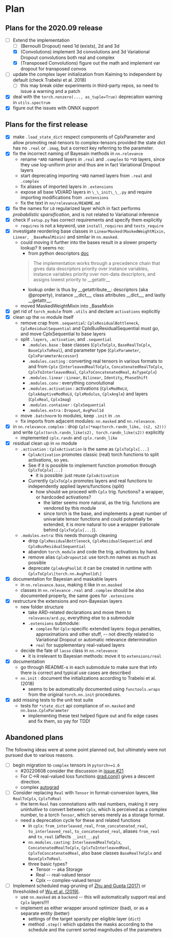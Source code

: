 # Plan

## Plans for the 2020.09 release

- [ ] Extend the implementation
  - [ ] (Bernoulli Dropout) need 1d (exists), 2d and 3d
  - [x] (Convolutions) implement 3d convolutions and 3d Variational Dropout convolutions both real and complex
  - [x] (Transposed Convolutions) figure out the math and implement var dropout for transposed convos
- [ ] update the complex layer initialization from Kaiming to independent by default (check Trabelsi et al. 2018)
  - [ ] this may break older experiments in third-party repos, so need to issue a warning and a patch
- [x] deal with the `torch.nonzero(..., as_tuple=True)` deprecation warning in `utils.spectrum`
- [x] figure out the issues with ONNX support

## Plans for the first release

- [x] make `.load_state_dict` respect components of CplxParameter and allow promoting real-tensors to complex-tensors provided the state dict has no `.real` or `.imag`, but a correct key referring to the parameter.
- [x] fix the incorrect naming of Bayesain methods in `nn.relevance`
  - rename `*ARD` named layers in `.real` and `.complex` to `*VD` layers, since they use log-uniform prior and thus are in fact Variational Dropout layers
  - start deprecating importing `*ARD` named layers from `.real` and `.complex`
  - fix aliases of imported layers in `.extensions`
  - expose all base VD/ARD layers in `\_\_init\_\_.py` and require importing modifications from `.extensions`
  - fix the text in `nn/relevance/README.md`
- [x] fix the names for `L0` regularized layer which in fact performs *probabilistic sparsification*, and is not related to Variational inference
- [x] check if `setup.py` has correct requirements and specify them explicitly
  - `requires` is not a keyword, use `install_requires` and `tests_require`
- [x] investigate reordering base classes in `LinearMasked(MaskedWeightMixin, Linear, _BaseRealMixin)` and similar in `nn.masked`.
  - could moving it further into the bases result in a slower property lookup? It seems no:
    - from python descriptors [doc](https://docs.python.org/3/howto/descriptor.html)
    > The implementation works through a precedence chain that gives data descriptors priority over instance variables, instance variables priority over non-data descriptors, and assigns lowest priority to \_\_getattr\_\_
    - lookup order is thus by \_\_getattribute\_\_: descriptors (aka @property), instance \_\_dict\_\_, class attributes \_\_dict\_\_, and lastly \_\_getattr\_\_.
  - moved MaskedWeightMixin into \_BaseMixin
- [x] get rid of `torch_module` from `.utils` and declare `activations` explicitly
- [x] clean up the `nn` module itself
  - remove crap from `.sequential`: `CplxResidualBottleneck`, `CplxResidualSequential` and CplxBusResidualSequential must go, and move CplxSequential to base layers
  - split `.layers`, `.activation`, and `.sequential`
    - `.modules.base` : base classes (`CplxToCplx`, `BaseRealToCplx`, `BaseCplxToReal`), and parameter type (`CplxParameter`, `CplxParameterAccessor`)
    - `.modules.casting` : converting real tensors in various formats to and from `Cplx` (`InterleavedRealToCplx`, `ConcatenatedRealToCplx`, `CplxToInterleavedReal`, `CplxToConcatenatedReal`, `AsTypeCplx`)
    - `.modules.linear` : `Linear`, `Bilinear`, `Identity`, `PhaseShift`
    - `.modules.conv` : everything convolutional
    - `.modules.activation` : activations (`CplxModReLU`, `CplxAdaptiveModReLU`, `CplxModulus`, `CplxAngle`) and layers (`CplxReal`, `CplxImag`)
    - `.modules.container` : `CplxSequential`
    - `.modules.extra` : `Dropout`, `AvgPool1d`
  - move `.batchnorm` to modules, keep `.init` in `.nn`
  - fix imports from adjacent modules: `nn.masked` and `nn.relevance`.
- [x] in `nn.relevance.complex` : drop `Cplx(*map(torch.randn_like, (s2, s2)))` and write `Cplx(torch.randn_like(s2), torch.randn_like(s2))` explicitly
  - implemented `cplx.randn` and `cplx.randn_like`
- [x] residual clean up in `nn` module
  - `.activation` : `CplxActivation` is the same as `CplxToCplx[...]`
    - `CplxActivation` promotes classic (real) torch functions to split activations, so yes.
    - See if it is possible to implement function promotion through `CplxToCplx[...]`
      - it is possible: just reuse `CplxActivation`
    - Currently `CplxToCplx` promotes layers and real functions to independently applied layers/functions (split)
      - how should we proceed with `Cplx` trig. functions? a wrapper, or hardcoded activations?
        - the latter seems more natural, as the trig. functions are vendored by this module
        - since torch is the base, and implements a great number of univariate tensor functions and could potentially be extended, it is more natural to use a wrapper (rationale behind `CplxToCplx[...]`).
  - `.modules.extra`: this needs thorough cleaning
    - drop `CplxResidualBottleneck`, `CplxResidualSequential` and `CplxBusResidualSequential`
    - abandon `torch_module` and code the trig. activations by hand.
    - remove alias `CplxDropout1d`: use torch.nn names as much as possible
    - deprecate `CplxAvgPool1d`: it can be created in runtime with `CplxToCplx\[torch.nn.AvgPool1d\]`
- [x] documentation for Bayesian and maskable layers
  - in `nn.relevance.base`, making it like in `nn.masked`
  - classes in `nn.relevance`  `.real` and `.complex` should be also documented properly, the same goes for `.extensions`
- [x] restructure the extensions and non-Bayesian layers
  - new folder structure
    - take ARD-related declarations and move them to `relevance/ard.py`, everything else to a submodule
    - `.extensions` submodule:
      - `complex` for `Cplx`-specific extended layers: bogus penalties, approximations and other stuff, -- not directly related to Variational Dropout or automatic relevance determination
      - `real` for supplementary real-valued layers
  - decide the fate of `lasso` class in `nn.relevance`:
    - it is irrelevant to Bayesian methods: move it to `extensions/real`
- [x] documentation
  - go through README-s in each submodule to make sure that info there is correct and typical use cases are described
  - `nn.init` : document the initializations according to Trabelsi et al. (2018)
    - seems to be automatically documented using `functools.wraps` from the original `torch.nn.init` procedures.
- [x] add missing tests to the unit test suite
  - tests for `*state_dict` api compliance of `nn.masked` and `nn.base.CplxParameter`
    - implementing these test helped figure out and fix edge cases and fix them, so yay for TDD!

## Abandoned plans

The following ideas were at some point planned out, but ultimately were not pursued due to various reasons.

- [ ] begin migration to `complex` tensors in `pytorch>=1.6`
  - #20220608 consider the discussion in [issue #21](https://github.com/ivannz/cplxmodule/issues/21)
  - For C->R real-valued loss functions [grad.conj()](https://pytorch.org/docs/master/complex_numbers.html#autograd) gives a descent direction.
  - complex [autograd](https://pytorch.org/docs/master/notes/autograd.html#complex-autograd-doc)
- [ ] Consider replacing `Real` with `Tensor` in format-conversion layers, like `RealToCplx`, `CplxToReal`
  - the term `Real` has connotations with real numbers, making it very *unintuitive* to convert between `Cplx`, which is perceived as a complex number, to a torch `Tensor`, which serves merely as a storage format.
  - need a deprecation cycle for these and related functions
    - in `cplx`: `from_interleaved_real`, `from_concatenated_real`, `to_interleaved_real`, `to_concatenated_real`, aliases `from_real` and `to_real` (affects `__init__.py`)
    - `nn.modules.casting`: `InterleavedRealToCplx`, `ConcatenatedRealToCplx`, `CplxToInterleavedReal`, `CplxToConcatenatedReal`, also base classes `BaseRealToCplx` and `BaseCplxToReal`.
    - three basic types?
      - Tensor -- aka Storage
      - Real -- real-valued tensor
      - Cplx -- complex-valued tensor
- [ ] Implement scheduled mag-pruning of [Zhu and Gupta (2017)](http://arxiv.org/abs/1710.01878) or thresholded of [Wu et al. (2019)](https://arxiv.org/abs/1903.02358).
  - use `nn.masked` as a `backend` -- this will automatically support real and `Cplx` layers!!!!
  - implement as either wrapper around optimizer (bad), or as a separate entity (better)
    - settings of the target sparsity per eligible layer (`dict`)
    - method `.step()` which updates the masks according to the schedule and the current sorted magnitudes of the parameters
